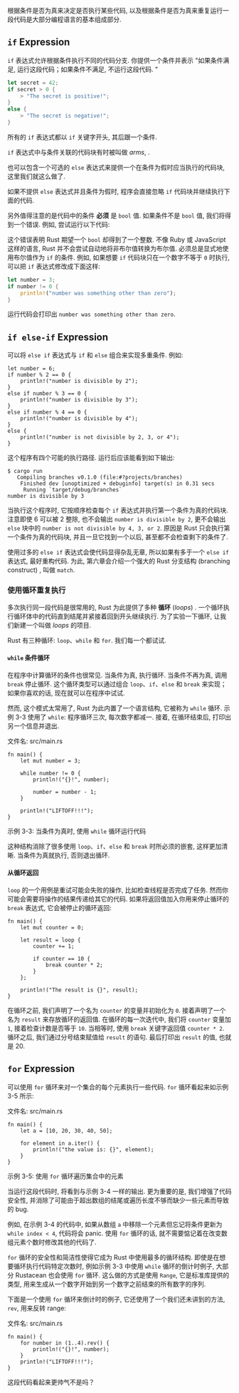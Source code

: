 根据条件是否为真来决定是否执行某些代码, 以及根据条件是否为真来重复运行一段代码是大部分编程语言的基本组成部分.

## `if` Expression

`if` 表达式允许根据条件执行不同的代码分支. 你提供一个条件并表示 "如果条件满足, 运行这段代码；如果条件不满足, 不运行这段代码. "

```rs
let secret = 42;
if secret > 0 {
    > "The secret is positive!";
}
else {
    > "The secret is negative!";
}
```

所有的 `if` 表达式都以 `if` 关键字开头, 其后跟一个条件.

`if` 表达式中与条件关联的代码块有时被叫做 *arms*, .

也可以包含一个可选的 `else` 表达式来提供一个在条件为假时应当执行的代码块, 这里我们就这么做了.

如果不提供 `else` 表达式并且条件为假时, 程序会直接忽略 `if` 代码块并继续执行下面的代码.

另外值得注意的是代码中的条件 **必须** 是 `bool` 值. 如果条件不是 `bool` 值, 我们将得到一个错误. 例如, 尝试运行以下代码:


这个错误表明 Rust 期望一个 `bool` 却得到了一个整数. 不像 Ruby 或 JavaScript 这样的语言, Rust 并不会尝试自动地将非布尔值转换为布尔值. 必须总是显式地使用布尔值作为 `if` 的条件. 例如, 如果想要 `if` 代码块只在一个数字不等于 `0` 时执行, 可以把 `if` 表达式修改成下面这样:


```rs
let number = 3;
if number != 0 {
    println!("number was something other than zero");
}
```

运行代码会打印出 `number was something other than zero`.

## `if else-if` Expression

可以将 `else if` 表达式与 `if` 和 `else` 组合来实现多重条件. 例如:


```valkyrie
let number = 6;
if number % 2 == 0 {
    println!("number is divisible by 2");
}
else if number % 3 == 0 {
    println!("number is divisible by 3");
}
else if number % 4 == 0 {
    println!("number is divisible by 4");
}
else {
    println!("number is not divisible by 2, 3, or 4");
}
```

这个程序有四个可能的执行路径. 运行后应该能看到如下输出:

```text
$ cargo run
   Compiling branches v0.1.0 (file:#?projects/branches)
    Finished dev [unoptimized + debuginfo] target(s) in 0.31 secs
     Running `target/debug/branches`
number is divisible by 3
```

当执行这个程序时, 它按顺序检查每个 `if` 表达式并执行第一个条件为真的代码块. 注意即使 6 可以被 2 整除, 也不会输出 `number is divisible by 2`, 更不会输出 `else` 块中的 `number is not divisible by 4, 3, or 2`. 原因是 Rust 只会执行第一个条件为真的代码块, 并且一旦它找到一个以后, 甚至都不会检查剩下的条件了.

使用过多的 `else if` 表达式会使代码显得杂乱无章, 所以如果有多于一个 `else if` 表达式, 最好重构代码. 为此, 第六章会介绍一个强大的 Rust 分支结构 (branching construct) , 叫做 `match`.


### 使用循环重复执行

多次执行同一段代码是很常用的, Rust 为此提供了多种 **循环** (*loops*) . 一个循环执行循环体中的代码直到结尾并紧接着回到开头继续执行. 为了实验一下循环, 让我们新建一个叫做 *loops* 的项目.

Rust 有三种循环: `loop`、`while` 和 `for`. 我们每一个都试试.

#### `while` 条件循环

在程序中计算循环的条件也很常见. 当条件为真, 执行循环. 当条件不再为真, 调用 `break` 停止循环. 这个循环类型可以通过组合 `loop`、`if`、`else` 和 `break` 来实现；如果你喜欢的话, 现在就可以在程序中试试.

然而, 这个模式太常用了, Rust 为此内置了一个语言结构, 它被称为 `while` 循环. 示例 3-3 使用了 `while`: 程序循环三次, 每次数字都减一. 接着, 在循环结束后, 打印出另一个信息并退出.

<span class="filename">文件名: src/main.rs</span>

```valkyrie
fn main() {
    let mut number = 3;

    while number != 0 {
        println!("{}!", number);

        number = number - 1;
    }

    println!("LIFTOFF!!!");
}
```

<span class="caption">示例 3-3: 当条件为真时, 使用 `while` 循环运行代码</span>

这种结构消除了很多使用 `loop`、`if`、`else` 和 `break` 时所必须的嵌套, 这样更加清晰. 当条件为真就执行, 否则退出循环.


#### 从循环返回

`loop` 的一个用例是重试可能会失败的操作, 比如检查线程是否完成了任务. 然而你可能会需要将操作的结果传递给其它的代码. 如果将返回值加入你用来停止循环的 `break` 表达式, 它会被停止的循环返回:

```valkyrie
fn main() {
    let mut counter = 0;

    let result = loop {
        counter += 1;

        if counter == 10 {
            break counter * 2;
        }
    };

    println!("The result is {}", result);
}
```

在循环之前, 我们声明了一个名为 `counter` 的变量并初始化为 `0`. 接着声明了一个名为 `result` 来存放循环的返回值. 在循环的每一次迭代中, 我们将 `counter` 变量加 `1`, 接着检查计数是否等于 `10`. 当相等时, 使用 `break` 关键字返回值 `counter * 2`. 循环之后, 我们通过分号结束赋值给 `result` 的语句. 最后打印出 `result` 的值, 也就是 20.


## `for` Expression
可以使用 `for` 循环来对一个集合的每个元素执行一些代码. `for` 循环看起来如示例 3-5 所示:

<span class="filename">文件名: src/main.rs</span>

```valkyrie
fn main() {
    let a = [10, 20, 30, 40, 50];

    for element in a.iter() {
        println!("the value is: {}", element);
    }
}
```

<span class="caption">示例 3-5: 使用 `for` 循环遍历集合中的元素</span>

当运行这段代码时, 将看到与示例 3-4 一样的输出. 更为重要的是, 我们增强了代码安全性, 并消除了可能由于超出数组的结尾或遍历长度不够而缺少一些元素而导致的 bug.

例如, 在示例 3-4 的代码中, 如果从数组 `a` 中移除一个元素但忘记将条件更新为 `while index < 4`, 代码将会 panic. 使用 `for` 循环的话, 就不需要惦记着在改变数组元素个数时修改其他的代码了.

`for` 循环的安全性和简洁性使得它成为 Rust 中使用最多的循环结构. 即使是在想要循环执行代码特定次数时, 例如示例 3-3 中使用 `while` 循环的倒计时例子, 大部分 Rustacean 也会使用 `for` 循环. 这么做的方式是使用 `Range`, 它是标准库提供的类型, 用来生成从一个数字开始到另一个数字之前结束的所有数字的序列.

下面是一个使用 `for` 循环来倒计时的例子, 它还使用了一个我们还未讲到的方法, `rev`, 用来反转 range:

<span class="filename">文件名: src/main.rs</span>

```valkyrie
fn main() {
    for number in (1..4).rev() {
        println!("{}!", number);
    }
    println!("LIFTOFF!!!");
}
```

这段代码看起来更帅气不是吗？

